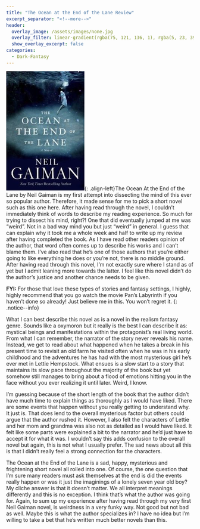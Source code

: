 ```yaml
---
title: "The Ocean at the End of the Lane Review"
excerpt_separator: "<!--more-->"
header:
  overlay_image: /assets/images/none.jpg
  overlay_filter: linear-gradient(rgba(75, 121, 136, 1), rgba(5, 23, 39, 1))
  show_overlay_excerpt: false
categories:
  - Dark-Fantasy
---
```

![ocean-end-lane-cover](/assets/images/ocean-end-lane.jpg){: .align-left}The Ocean At the End of the Lane by Neil Gaiman is my first attempt into dissecting the mind of this ever so popular author. Therefore, it made sense for me to pick a short novel such as this one here. After having read through the novel, I couldn’t immediately think of words to describe my reading experience. So much for trying to dissect his mind, right?! One that did eventually jumped at me was “weird”. Not in a bad way mind you but just “weird” in general. I guess that can explain why it took me a whole week and half to write up my review after having completed the book. As I have read other readers opinion of the author, that word often comes up to describe his works and I can’t blame them. I’ve also read that he’s one of those authors that you’re either going to like everything he does or you’re not, there is no middle ground. After having read through this novel, I’m not exactly sure where I stand as of yet but I admit leaning more towards the latter. I feel like this novel didn’t do the author’s justice and another chance needs to be given.

**FYI:** For those that love these types of stories and fantasy settings, I highly, highly recommend that you go watch the movie Pan’s Labyrinth if you haven’t done so already! Just believe me in this. You won’t regret it.
{: .notice--info}

What I can best describe this novel as is a novel in the realism fantasy genre. Sounds like a oxymoron but it really is the best I can describe it as: mystical beings and manifestations within the protagonist’s real living world. From what I can remember, the narrator of the story never reveals his name. Instead, we get to read about what happened when he takes a break in his present time to revisit an old farm he visited often when he was in his early childhood and the adventures he has had with the most mysterious girl he’s ever met in Lettie Hempstock. What ensues is a slow start to a story that maintains its slow pace throughout the majority of the book but yet somehow still manages to bring about a flood of emotions hitting you in the face without you ever realizing it until later. Weird, I know.

I’m guessing because of the short length of the book that the author didn’t have much time to explain things as thoroughly as I would have liked. There are some events that happen without you really getting to understand why. It just is. That does lend to the overall mysterious factor but others could argue that the author rushed it. However, I also felt the characters of Lettie and her mom and grandma was also not as detailed as I would have liked. It felt like some parts were explained a bit to the narrator and he’d just have to accept it for what it was. I wouldn’t say this adds confusion to the overall novel but again, this is not what I usually prefer. The sad news about all this is that I didn’t really feel a strong connection for the characters.

The Ocean at the End of the Lane is a sad, happy, mysterious and frightening short novel all rolled into one. Of course, the one question that I’m sure many readers must ask themselves at the end is did the events really happen or was it just the imaginings of a lonely seven year old boy? My cliche answer is that it doesn’t matter. We all interpret meanings differently and this is no exception. I think that’s what the author was going for. Again, to sum up my experience after having read through my very first Neil Gaiman novel, is weirdness in a very funky way. Not good but not bad as well. Maybe this is what the author specializes in? I have no idea but I’m willing to take a bet that he’s written much better novels than this.